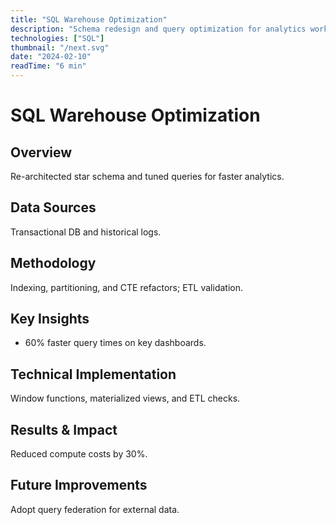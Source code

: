 ```yaml
---
title: "SQL Warehouse Optimization"
description: "Schema redesign and query optimization for analytics workloads."
technologies: ["SQL"]
thumbnail: "/next.svg"
date: "2024-02-10"
readTime: "6 min"
---
```


# SQL Warehouse Optimization

## Overview
Re-architected star schema and tuned queries for faster analytics.

## Data Sources
Transactional DB and historical logs.

## Methodology
Indexing, partitioning, and CTE refactors; ETL validation.

## Key Insights
- 60% faster query times on key dashboards.

## Technical Implementation
Window functions, materialized views, and ETL checks.

## Results & Impact
Reduced compute costs by 30%.

## Future Improvements
Adopt query federation for external data.


